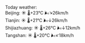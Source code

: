 Today weather:  
Beijing: ☀️   🌡️+23°C 🌬️↘26km/h  
Tianjin: ☀️   🌡️+21°C 🌬️↓26km/h  
Shijiazhuang: ☀️   🌡️+26°C 🌬️↓12km/h  
Tangshan: ☀️   🌡️+20°C 🌬️↙18km/h  
